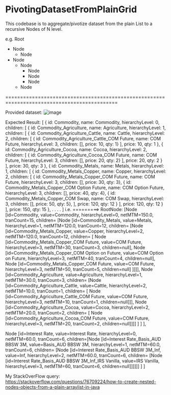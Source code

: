 # PivotingDatasetFromPlainGrid
 
This codebase is to aggregate/pivotize dataset from the plain List to a recursive Nodes of N level.

e.g.
Root
 - Node
     - Node
 - Node
     - Node
        - Node
        - Node
        - Node
     - Node
  
============================================================================================

Provided dataset:
![image](https://github.com/saumyadipdas/PivotingDatasetFromPlainGrid/assets/39150957/67fda30e-0093-473b-889a-1f0683e6b2d4)



Expected Result:
[
    {
        id: Commodity, name: Commodity, hierarchyLevel: 0, children: [
            {
                id: Commodity_Agriculture, name: Agriculture, hierarchyLevel: 1, children: [
                    {
                        id: Commodity_Agriculture_Cattle, name: Cattle, hierarchyLevel: 2, children: [
                            { id: Commodity_Agriculture_Cattle_COM Future, name: COM Future, hierarchyLevel: 3, children: [], price: 10, qty: 1}
                        ], price: 10, qty: 1
                    },
                    {
                        id: Commodity_Agriculture_Cocoa, name: Cocoa, hierarchyLevel: 2, children: [
                            { id: Commodity_Agriculture_Cocoa_COM Future, name: COM Future, hierarchyLevel: 3, children: [], price: 20, qty: 2}
                        ], price: 20, qty: 2
                    }
                ], price: 30, qty: 3
            },
            {
                id: Commodity_Metals, name: Metals, hierarchyLevel: 1, children: [
                    {
                        id: Commodity_Metals_Copper, name: Copper, hierarchyLevel: 2, children: [
                            { id: Commodity_Metals_Copper_COM Future, name: COM Future, hierarchyLevel: 3, children: [], price: 30, qty: 3},
                            { id: Commodity_Metals_Copper_COM Option Future, name: COM Option Future, hierarchyLevel: 3, children: [], price: 40, qty: 4},
                            { id: Commodity_Metals_Copper_COM Swap, name: COM Swap, hierarchyLevel: 3, children: [], price: 50, qty: 5},
                        ], price: 120, qty: 12
                    }
                ], price: 120, qty: 12
            }
        ], price: 150, qty: 15
    },
     . . . .
]
i.e. =========>
RootNode:
[Node [id=Commodity, value=Commodity, hierarchyLevel=0, netMTM=150.0, tranCount=15, children=
 [Node [id=Commodity_Metals, value=Metals, hierarchyLevel=1, netMTM=120.0, tranCount=12, children= 
  [Node [id=Commodity_Metals_Copper, value=Copper, hierarchyLevel=2, netMTM=120.0, tranCount=12, children=
   [
    Node [id=Commodity_Metals_Copper_COM Future, value=COM Future, hierarchyLevel=3, netMTM=30, tranCount=3, children=null], 
    Node [id=Commodity_Metals_Copper_COM Option on Future, value=COM Option on Future, hierarchyLevel=3, netMTM=40, tranCount=4, children=null], 
    Node [id=Commodity_Metals_Copper_COM Future, value=COM Future, hierarchyLevel=3, netMTM=50, tranCount=5, children=null]
   ]]]], 
 Node [id=Commodity_Agriculture, value=Agriculture, hierarchyLevel=1, netMTM=30.0, tranCount=3, children=
  [Node  [id=Commodity_Agriculture_Cattle, value=Cattle, hierarchyLevel=2, netMTM=10.0, tranCount=1, children=
   [
    Node [id=Commodity_Agriculture_Cattle_COM Future, value=COM Future, hierarchyLevel=3, netMTM=10, tranCount=1, children=null]]], 
    Node [id=Commodity_Agriculture_Cocoa, value=Cocoa, hierarchyLevel=2, netMTM=20.0, tranCount=2, children=
     [
      Node [id=Commodity_Agriculture_Cocoa_COM Future, value=COM Future, hierarchyLevel=3, netMTM=20, tranCount=2, children=null]]]]
   ]
  ]
], 

Node [id=Interest Rate, value=Interest Rate, hierarchyLevel=0, netMTM=60.0, tranCount=6, children=[Node [id=Interest Rate_Basis_AUD BBSW 3M, value=Basis_AUD BBSW 3M, hierarchyLevel=1, netMTM=60.0, tranCount=6, children=
 [Node [id=Interest Rate_Basis_AUD BBSW 3M_Inf, value=Inf, hierarchyLevel=2, netMTM=60.0, tranCount=6, children=
  [Node [id=Interest Rate_Basis_AUD BBSW 3M_Inf_IRS Vanilla, value=IRS Vanilla, hierarchyLevel=3, netMTM=60, tranCount=6, children=null]]]]]]
 ]
]



My StackOverFlow query: https://stackoverflow.com/questions/76709224/how-to-create-nested-nodes-objects-from-a-plain-arraylist-in-java
